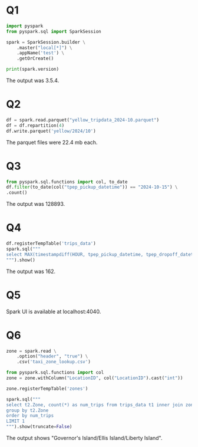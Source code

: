 # Q1

```python
import pyspark
from pyspark.sql import SparkSession

spark = SparkSession.builder \
    .master("local[*]") \
    .appName('test') \
    .getOrCreate()

print(spark.version)
```

The output was 3.5.4.

# Q2

```python
df = spark.read.parquet("yellow_tripdata_2024-10.parquet")
df = df.repartition(4)
df.write.parquet('yellow/2024/10')
```

The parquet files were 22.4 mb each.


# Q3

```python
from pyspark.sql.functions import col, to_date
df.filter(to_date(col("tpep_pickup_datetime")) == "2024-10-15") \
.count()
```

The output was 128893.


# Q4

```python
df.registerTempTable('trips_data')
spark.sql("""
select MAX(timestampdiff(HOUR, tpep_pickup_datetime, tpep_dropoff_datetime)) from trips_data
""").show()
```

The output was 162.


# Q5

Spark UI is available at localhost:4040.



# Q6

```python
zone = spark.read \
    .option("header", "true") \
    .csv('taxi_zone_lookup.csv')

from pyspark.sql.functions import col
zone = zone.withColumn("LocationID", col("LocationID").cast("int"))

zone.registerTempTable('zones')

spark.sql("""
select t2.Zone, count(*) as num_trips from trips_data t1 inner join zones t2 on t1.PULocationID = t2.LocationID
group by t2.Zone
order by num_trips
LIMIT 1
""").show(truncate=False)
```

The output shows "Governor's Island/Ellis Island/Liberty Island".
